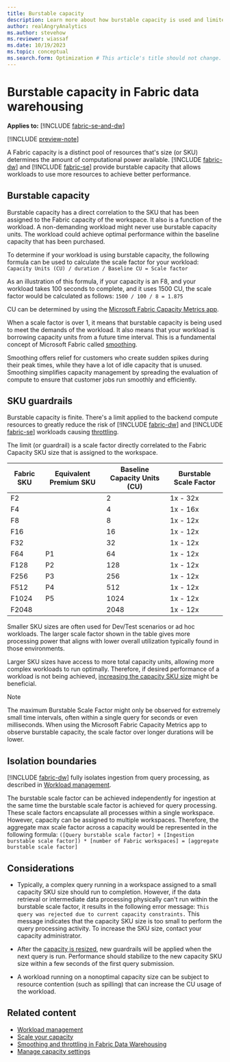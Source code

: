 ```yaml
---
title: Burstable capacity
description: Learn more about how burstable capacity is used and limited with SKU guardrails in Fabric data warehousing.
author: realAngryAnalytics
ms.author: stevehow
ms.reviewer: wiassaf
ms.date: 10/19/2023
ms.topic: conceptual
ms.search.form: Optimization # This article's title should not change. If so, contact engineering.
---
```


# Burstable capacity in Fabric data warehousing

**Applies to:** [!INCLUDE [fabric-se-and-dw](includes/applies-to-version/fabric-se-and-dw.md)]

[!INCLUDE [preview-note](../includes/preview-note.md)]

A Fabric capacity is a distinct pool of resources that's size (or SKU) determines the amount of computational power available. [!INCLUDE [fabric-dw](includes/fabric-dw.md)] and [!INCLUDE [fabric-se](includes/fabric-se.md)] provide burstable capacity that allows workloads to use more resources to achieve better performance.

## Burstable capacity

Burstable capacity has a direct correlation to the SKU that has been assigned to the Fabric capacity of the workspace. It also is a function of the workload. A non-demanding workload might never use burstable capacity units. The workload could achieve optimal performance within the baseline capacity that has been purchased. 

To determine if your workload is using burstable capacity, the following formula can be used to calculate the scale factor for your workload: `Capacity Units (CU) / duration / Baseline CU = Scale factor` 

As an illustration of this formula, if your capacity is an F8, and your workload takes 100 seconds to complete, and it uses 1500 CU, the scale factor would be calculated as follows: `1500 / 100 / 8 = 1.875`

CU can be determined by using the [Microsoft Fabric Capacity Metrics app](usage-reporting.md). 

When a scale factor is over 1, it means that burstable capacity is being used to meet the demands of the workload. It also means that your workload is borrowing capacity units from a future time interval. This is a fundamental concept of Microsoft Fabric called [smoothing](compute-capacity-smoothing-throttling.md#smoothing).

Smoothing offers relief for customers who create sudden spikes during their peak times, while they have a lot of idle capacity that is unused. Smoothing simplifies capacity management by spreading the evaluation of compute to ensure that customer jobs run smoothly and efficiently.

## SKU guardrails

Burstable capacity is finite. There's a limit applied to the backend compute resources to greatly reduce the risk of [!INCLUDE [fabric-dw](includes/fabric-dw.md)] and [!INCLUDE [fabric-se](includes/fabric-se.md)] workloads causing [throttling](compute-capacity-smoothing-throttling.md#throttling).

The limit (or guardrail) is a scale factor directly correlated to the Fabric Capacity SKU size that is assigned to the workspace.

| Fabric SKU | Equivalent Premium SKU | Baseline Capacity Units (CU) | Burstable Scale Factor |
|------------|-----------------------|------------------------------|------------------------|
| F2         |                       | 2                            | 1x - 32x               |
| F4         |                       | 4                            | 1x - 16x               |
| F8         |                       | 8                            | 1x - 12x               |
| F16        |                       | 16                           | 1x - 12x               |
| F32        |                       | 32                           | 1x - 12x               |
| F64        | P1                    | 64                           | 1x - 12x               |
| F128       | P2                    | 128                          | 1x - 12x               |
| F256       | P3                    | 256                          | 1x - 12x               |
| F512       | P4                    | 512                          | 1x - 12x               |
| F1024      | P5                    | 1024                         | 1x - 12x               |
| F2048      |                       | 2048                         | 1x - 12x               |

Smaller SKU sizes are often used for Dev/Test scenarios or ad hoc workloads. The larger scale factor shown in the table gives more processing power that aligns with lower overall utilization typically found in those environments.

Larger SKU sizes have access to more total capacity units, allowing more complex workloads to run optimally. Therefore, if desired performance of a workload is not being achieved, [increasing the capacity SKU size](https://learn.microsoft.com/fabric/enterprise/scale-capacity) might be beneficial.

> [!NOTE]
> The maximum Burstable Scale Factor might only be observed for extremely small time intervals, often within a single query for seconds or even milliseconds. When using the Microsoft Fabric Capacity Metrics app to observe burstable capacity, the scale factor over longer durations will be lower.

## Isolation boundaries

[!INCLUDE [fabric-dw](includes/fabric-dw.md)] fully isolates ingestion from query processing, as described in [Workload management](workload-management.md#ingestion-isolation). 

The burstable scale factor can be achieved independently for ingestion at the same time the burstable scale factor is achieved for query processing. These scale factors encapsulate all processes within a single workspace. However, capacity can be assigned to multiple workspaces. Therefore, the aggregate max scale factor across a capacity would be represented in the following formula: `([Query burstable scale factor] + [Ingestion burstable scale factor]) * [number of Fabric workspaces] = [aggregate burstable scale factor]`

## Considerations

- Typically, a complex query running in a workspace assigned to a small capacity SKU size should run to completion. However, if the data retrieval or intermediate data processing physically can't run within the burstable scale factor, it results in the following error message: `This query was rejected due to current capacity constraints.` This message indicates that the capacity SKU size is too small to perform the query processing activity. To increase the SKU size, contact your capacity administrator.

- After the [capacity is resized](../enterprise/scale-capacity.md), new guardrails will be applied when the next query is run. Performance should stabilize to the new capacity SKU size within a few seconds of the first query submission.

- A workload running on a nonoptimal capacity size can be subject to resource contention (such as spilling) that can increase the CU usage of the workload.

## Related content

- [Workload management](workload-management.md)
- [Scale your capacity](../enterprise/scale-capacity.md)
- [Smoothing and throttling in Fabric Data Warehousing](compute-capacity-smoothing-throttling.md)
- [Manage capacity settings](../admin/service-admin-portal-capacity-settings.md)
